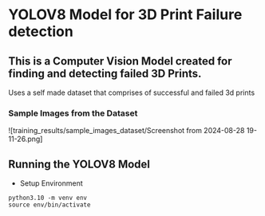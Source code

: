 # YOLOV8 Model for 3D Print Failure detection
## This is a Computer Vision Model created for finding and detecting failed 3D Prints.
Uses a self made dataset that comprises of successful and failed 3d prints
### Sample Images from the Dataset
![training_results/sample_images_dataset/Screenshot from 2024-08-28 19-11-26.png]
## Running the YOLOV8 Model
- Setup Environment
```
python3.10 -m venv env
source env/bin/activate
```
  
